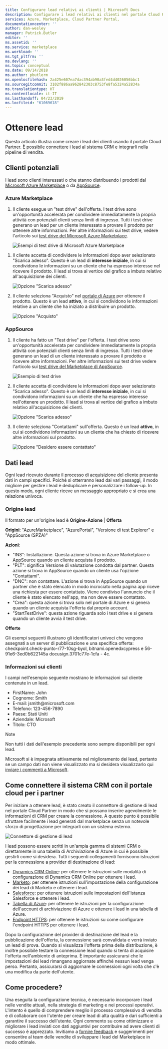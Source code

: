 ```yaml
---
title: Configurare lead relativi ai clienti | Microsoft Docs
description: Configurare i lead relativi ai clienti nel portale Cloud Partner.
services: Azure, Marketplace, Cloud Partner Portal,
documentationcenter: ''
author: dan-wesley
manager: Patrick.Butler
editor: ''
ms.assetid: ''
ms.service: marketplace
ms.workload: ''
ms.tgt_pltfrm: ''
ms.devlang: ''
ms.topic: conceptual
ms.date: 09/14/2018
ms.author: pbutlerm
ms.openlocfilehash: 2a425e607ea7dac394ab90a3fed4d4026056bbc1
ms.sourcegitcommit: 3102f886aa962842303c8753fe8fa5324a52834a
ms.translationtype: HT
ms.contentlocale: it-IT
ms.lasthandoff: 04/23/2019
ms.locfileid: "61069618"
---
```

<a name="get-customer-leads"></a>Ottenere lead
==================

Questo articolo illustra come creare i lead dei clienti usando il portale Cloud Partner. È possibile connettere i lead al sistema CRM e integrarli nella pipeline di vendita.

## <a name="leads"></a>Clienti potenziali

I lead sono clienti interessati o che stanno distribuendo i prodotti dal [Microsoft Azure Marketplace](https://azuremarketplace.microsoft.com/) o da [AppSource](https://appsource.microsoft.com).

### <a name="azure-marketplace"></a>Azure Marketplace

1.  Il cliente esegue un "test drive" dell'offerta. I test drive sono un'opportunità accelerata per condividere immediatamente la propria attività con potenziali clienti senza limiti di ingresso. Tutti i test drive generano un lead per un cliente interessato a provare il prodotto per ottenere altre informazioni. Per altre informazioni sui test drive, vedere l'articolo sui [test drive del Microsoft Azure Marketplace](https://azuremarketplace.azureedge.net/documents/azure-marketplace-test-drive-program.pdf).

    ![Esempi di test drive di Microsoft Azure Marketplace](./media/cloud-partner-portal-get-customer-leads/test-drive-offer.png)
 

<!-- -->

1. Il cliente accetta di condividere le informazioni dopo aver selezionato "Scarica adesso". Questo è un lead di **interesse iniziale**, in cui si condividono le informazioni su un cliente che ha espresso interesse nel ricevere il prodotto. Il lead si trova al vertice del grafico a imbuto relativo all'acquisizione dei clienti.

   ![Opzione "Scarica adesso"](./media/cloud-partner-portal-get-customer-leads/get-it-now-button.png)

1. Il cliente seleziona "Acquisto" nel [portale di Azure](https://portal.azure.com/) per ottenere il prodotto. Questo è un lead **attivo**, in cui si condividono le informazioni relative a un cliente che ha iniziato a distribuire un prodotto.

   ![Opzione "Acquisto"](./media/cloud-partner-portal-get-customer-leads/purchase-button.png)


### <a name="appsource"></a>AppSource

1.  Il cliente ha fatto un "Test drive" per l'offerta. I test drive sono un'opportunità accelerata per condividere immediatamente la propria attività con potenziali clienti senza limiti di ingresso. Tutti i test drive generano un lead di un cliente interessato a provare il prodotto e ricevere altre informazioni. Per altre informazioni sui test drive vedere l'articolo sui [test drive del Marketplace di AppSource](https://appsource.microsoft.com/blogs/want-to-try-an-app-take-a-test-drive).

    ![Esempio di test drive](./media/cloud-partner-portal-get-customer-leads/test-drive-offer-2.png)

2.  Il cliente accetta di condividere le informazioni dopo aver selezionato "Scarica adesso". Questo è un lead di **interesse iniziale**, in cui si condividono informazioni su un cliente che ha espresso interesse nell'ottenere un prodotto. Il lead si trova al vertice del grafico a imbuto relativo all'acquisizione dei clienti.

      ![Opzione "Scarica adesso"](./media/cloud-partner-portal-get-customer-leads/get-it-now-button-2.png)


3.  Il cliente seleziona "Contattami" sull'offerta. Questo è un lead **attivo**, in cui si condividono informazioni su un cliente che ha chiesto di ricevere altre informazioni sul prodotto.

    ![Opzione "Desidero essere contattato"](./media/cloud-partner-portal-get-customer-leads/contact-me-image.png)

<a name="lead-data"></a>Dati lead
---------

Ogni lead ricevuto durante il processo di acquisizione del cliente presenta dati in campi specifici. Poiché si otterranno lead dai vari passaggi, il modo migliore per gestire i lead è deduplicare e personalizzare i follow-up. In questo modo, ogni cliente riceve un messaggio appropriato e si crea una relazione univoca.

### <a name="lead-source"></a>Origine lead

Il formato per un'origine lead è **Origine**-**Azione** |  **Offerta**

**Origini**: "AzureMarketplace", "AzurePortal", "Versione di test Explorer" e "AppSource (SPZA)"

**Azioni**:
- "INS": Installazione. Questa azione si trova in Azure Marketplace o AppSource quando un cliente acquista il prodotto.
- "PLT": significa Versione di valutazione condotta dal partner. Questa azione si trova in AppSource quando un cliente usa l'opzione "Contattami".
- "DNC": non contattare. L'azione si trova in AppSource quando un partner che è stato elencato in modo incrociato nella pagina app riceve una richiesta per essere contattato. Viene condiviso l'annuncio che il cliente è stato elencato nell'app, ma non deve essere contattato.
- "Crea": questa azione si trova solo nel portale di Azure e si genera quando un cliente acquista l'offerta dal proprio account.
- "StartTestDrive": questa azione riguarda solo i test drive e si genera quando un cliente avvia il test drive.

**Offerte**

Gli esempi seguenti illustrano gli identificatori univoci che vengono assegnati a un server di pubblicazione e una specifica offerta: checkpoint.check-punto-r77-10sg-byol, bitnami.openedxcypress e 56-91e6-3ed0b622145a docusign.3701c77e-1cfa - 4c.


### <a name="customer-info"></a>Informazioni sui clienti

I campi nell'esempio seguente mostrano le informazioni sul cliente contenute in un lead.
- FirstName: John
- Cognome: Smith
- E-mail: jsmith\@microsoft.com
- Telefono: 123-456-7890
- Paese: Stati Uniti
- Aziendale: Microsoft
- Titolo: CTO

>[!Note]
>Non tutti i dati dell'esempio precedente sono sempre disponibili per ogni lead.

Microsoft si è impegnata attivamente nel miglioramento dei lead, pertanto se un campo dati non viene visualizzato ma si desidera visualizzarlo qui [inviare i commenti a Microsoft](mailto:AzureMarketOnboard@microsoft.com).

<a name="how-to-connect-your-crm-system-with-the-cloud-partner-portal"></a>Come connettere il sistema CRM con il portale cloud per i partner
------------------------------------------------------------

Per iniziare a ottenere lead, è stato creato il connettore di gestione di lead nel portale Cloud Partner in modo che si possano inserire agevolmente le informazioni di CRM per creare la connessione. A questo punto è possibile sfruttare facilmente i lead generati dal marketplace senza un notevole sforzo di progettazione per integrarli con un sistema esterno.

![Connettore di gestione di lead](./media/cloud-partner-portal-get-customer-leads/lead-management-connector.png)

I lead possono essere scritti in un'ampia gamma di sistemi CRM o direttamente in una tabella di Archiviazione di Azure in cui è possibile gestirli come si desidera. Tutti i seguenti collegamenti forniscono istruzioni per la connessione a provider di destinazione di lead:

-   [Dynamics CRM Online](./cloud-partner-portal-lead-management-instructions-dynamics.md): per ottenere le istruzioni sulle modalità di configurazione di Dynamics CRM Online per ottenere i lead.
-   [Marketo](./cloud-partner-portal-lead-management-instructions-marketo.md): per ottenere istruzioni sull'impostazione della configurazione dei lead di Marketo e ottenere i lead.
-    [Salesforce](./cloud-partner-portal-lead-management-instructions-salesforce.md): per ottenere istruzioni sulle impostazioni dell'istanza Salesforce e ottenere i lead.
-    [Tabella di Azure](./cloud-partner-portal-lead-management-instructions-azure-table.md): per ottenere le istruzioni per la configurazione dell'account di archiviazione di Azure e ottenere i lead in una tabella di Azure.
-   [Endpoint HTTPS](./cloud-partner-portal-lead-management-instructions-https.md): per ottenere le istruzioni su come configurare l'endpoint HTTPS per ottenere i lead.

Dopo la configurazione del provider di destinazione del lead e la pubblicazione dell'offerta, la connessione sarà convalidata e verrà inviato un lead di prova. Quando si visualizza l'offerta prima della distribuzione, è inoltre possibile testare la connessione lead quando si tenta di acquisire l'offerta nell'ambiente di anteprima. È importante assicurarsi che le impostazioni dei lead rimangano aggiornate affinché nessun lead venga perso. Pertanto, assicurarsi di aggiornare le connessioni ogni volta che c'è una modifica da parte dell'utente.

<a name="what-next"></a>Come procedere?
----------

Una eseguita la configurazione tecnica, è necessario incorporare i lead nelle vendite attuali, nella strategia di marketing e nei processi operativi. L'intento è quello di comprendere meglio il processo complessivo di vendita e di collaborare con l'utente per creare lead di alta qualità e dari sufficienti a garantire il successo dell'utente. Ogni commento su come ottimizzare e migliorare i lead inviati con dati aggiuntivi per contribuire ad avere clienti di successo è apprezzato. Invitiamo a [fornire feedback](mailto:AzureMarketOnboard@microsoft.com) e suggerimenti per consentire al team delle vendite di sviluppare i lead del Marketplace in modo ottimale.
